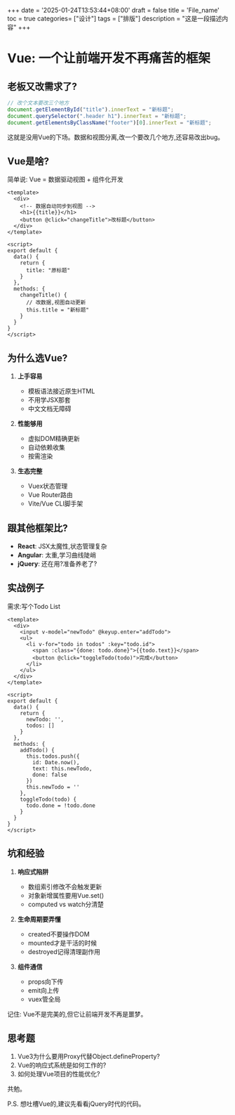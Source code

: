 +++
date = '2025-01-24T13:53:44+08:00'
draft = false
title = 'File_name'
toc = true
categories= ["设计"]
tags = ["排版"]
description = "这是一段描述内容"
+++

# Vue: 一个让前端开发不再痛苦的框架

## 老板又改需求了?

```javascript
// 改个文本要改三个地方
document.getElementById("title").innerText = "新标题";
document.querySelector(".header h1").innerText = "新标题";
document.getElementsByClassName("footer")[0].innerText = "新标题";
```

这就是没用Vue的下场。数据和视图分离,改一个要改几个地方,还容易改出bug。

## Vue是啥?

简单说: Vue = 数据驱动视图 + 组件化开发

```vue
<template>
  <div>
    <!-- 数据自动同步到视图 -->
    <h1>{{title}}</h1>
    <button @click="changeTitle">改标题</button>
  </div>
</template>

<script>
export default {
  data() {
    return {
      title: "原标题"
    }
  },
  methods: {
    changeTitle() {
      // 改数据,视图自动更新
      this.title = "新标题"
    }
  }
}
</script>
```

## 为什么选Vue?

1. **上手容易**
   - 模板语法接近原生HTML
   - 不用学JSX那套
   - 中文文档无障碍

2. **性能够用**
   - 虚拟DOM精确更新
   - 自动依赖收集
   - 按需渲染

3. **生态完整**
   - Vuex状态管理
   - Vue Router路由
   - Vite/Vue CLI脚手架

## 跟其他框架比?

- **React**: JSX太魔性,状态管理复杂
- **Angular**: 太重,学习曲线陡峭
- **jQuery**: 还在用?准备养老了?

## 实战例子

需求:写个Todo List

```vue
<template>
  <div>
    <input v-model="newTodo" @keyup.enter="addTodo">
    <ul>
      <li v-for="todo in todos" :key="todo.id">
        <span :class="{done: todo.done}">{{todo.text}}</span>
        <button @click="toggleTodo(todo)">完成</button>
      </li>
    </ul>
  </div>
</template>

<script>
export default {
  data() {
    return {
      newTodo: '',
      todos: []
    }
  },
  methods: {
    addTodo() {
      this.todos.push({
        id: Date.now(),
        text: this.newTodo,
        done: false
      })
      this.newTodo = ''
    },
    toggleTodo(todo) {
      todo.done = !todo.done
    }
  }
}
</script>
```

## 坑和经验

1. **响应式陷阱**
   - 数组索引修改不会触发更新
   - 对象新增属性要用Vue.set()
   - computed vs watch分清楚

2. **生命周期要弄懂**
   - created不要操作DOM
   - mounted才是干活的时候
   - destroyed记得清理副作用

3. **组件通信**
   - props向下传
   - emit向上传
   - vuex管全局

记住: Vue不是完美的,但它让前端开发不再是噩梦。

## 思考题

1. Vue3为什么要用Proxy代替Object.defineProperty?
2. Vue的响应式系统是如何工作的?
3. 如何处理Vue项目的性能优化?

共勉。

P.S. 想吐槽Vue的,建议先看看jQuery时代的代码。
